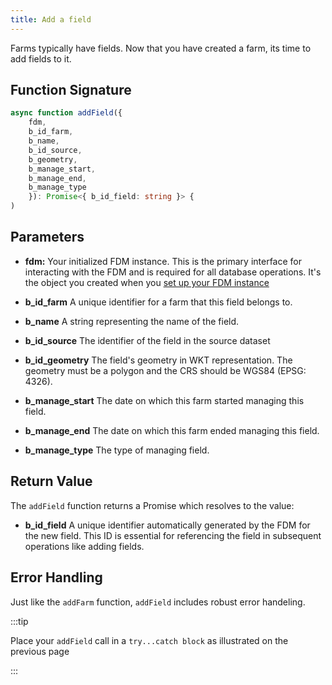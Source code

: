 ```yaml
---
title: Add a field
---
```


Farms typically have fields. Now that you have created a farm, its time to add fields to it.

## Function Signature
```typescript
async function addField({
    fdm,
    b_id_farm,
    b_name,
    b_id_source,
    b_geometry,
    b_manage_start,
    b_manage_end, 
    b_manage_type
    }): Promise<{ b_id_field: string }> {
)

```

## Parameters
* **fdm:** Your initialized FDM instance. This is the primary interface for interacting with the FDM and is required for all database operations. It's the object you created when you [set up your FDM instance](./042-Setup%20the%20FDM%20instance.md)

* **b_id_farm** A unique identifier for a farm that this field belongs to.

* **b_name** A string representing the name of the field.

* **b_id_source** The identifier of the field in the source dataset

* **b_id_geometry** The field's geometry in WKT representation. The geometry must be a polygon and the CRS should be WGS84 (EPSG: 4326).

* **b_manage_start** The date on which this farm started managing this field.

* **b_manage_end** The date on which this farm ended managing this field.

* **b_manage_type** The type of managing field.

## Return Value
The ``addField`` function returns a Promise which resolves to the value:

* **b_id_field** A unique identifier automatically generated by the FDM for the new field. This ID is essential for referencing the field in subsequent operations like adding fields.

## Error Handling
Just like the ``addFarm`` function, ``addField`` includes robust error handeling.

:::tip

Place your ``addField`` call in a ``try...catch block`` as illustrated on the previous page

:::